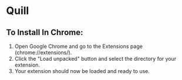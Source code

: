 # Quill
## To Install In Chrome:
1. Open Google Chrome and go to the Extensions page (chrome://extensions/).
2. Click the "Load unpacked" button and select the directory for your extension.
3. Your extension should now be loaded and ready to use.
